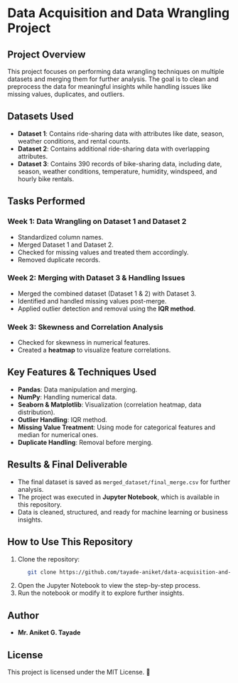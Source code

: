 # Data Acquisition and Data Wrangling Project
## Project Overview
This project focuses on performing data wrangling techniques on multiple datasets and merging them for further analysis. The goal is to clean and preprocess the data for meaningful insights while handling issues like missing values, duplicates, and outliers.

## Datasets Used
- **Dataset 1**: Contains ride-sharing data with attributes like date, season, weather conditions, and rental counts.
- **Dataset 2**: Contains additional ride-sharing data with overlapping attributes.
- **Dataset 3**: Contains 390 records of bike-sharing data, including date, season, weather conditions, temperature, humidity, windspeed, and hourly bike rentals.

## Tasks Performed
### Week 1: Data Wrangling on Dataset 1 and Dataset 2
- Standardized column names.
- Merged Dataset 1 and Dataset 2.
- Checked for missing values and treated them accordingly.
- Removed duplicate records.

### Week 2: Merging with Dataset 3 & Handling Issues
- Merged the combined dataset (Dataset 1 & 2) with Dataset 3.
- Identified and handled missing values post-merge.
- Applied outlier detection and removal using the **IQR method**.

### Week 3: Skewness and Correlation Analysis
- Checked for skewness in numerical features.
- Created a **heatmap** to visualize feature correlations.

## Key Features & Techniques Used
- **Pandas**: Data manipulation and merging.
- **NumPy**: Handling numerical data.
- **Seaborn & Matplotlib**: Visualization (correlation heatmap, data distribution).
- **Outlier Handling**: IQR method.
- **Missing Value Treatment**: Using mode for categorical features and median for numerical ones.
- **Duplicate Handling**: Removal before merging.

## Results & Final Deliverable
- The final dataset is saved as `merged_dataset/final_merge.csv` for further analysis.
- The project was executed in **Jupyter Notebook**, which is available in this repository.
- Data is cleaned, structured, and ready for machine learning or business insights.

## How to Use This Repository
1. Clone the repository:
   ```bash
      git clone https://github.com/tayade-aniket/data-acquisition-and-data-wrangling-NHIS.git
   ```
2. Open the Jupyter Notebook to view the step-by-step process.
3. Run the notebook or modify it to explore further insights.

## Author
- **Mr. Aniket G. Tayade**

## License
This project is licensed under the MIT License. 🎉